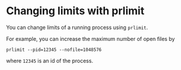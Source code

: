 # Changing limits with prlimit

You can change limits of a running process using `prlimit`.

For example, you can increase the maximum number of open files by

```
prlimit --pid=12345 --nofile=1048576
```

where `12345` is an id of the process.
